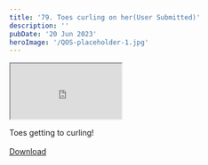 ```yaml
---
title: '79. Toes curling on her(User Submitted)'
description: ''
pubDate: '20 Jun 2023'
heroImage: '/QOS-placeholder-1.jpg'
---
```

<iframe src="https://drive.google.com/file/d/1vXbwV5G6QbsP6U08uk5vWAVYKFm-GwSL/preview" width="200" height="100" allow="autoplay" allowfullscreen="allowfullscreen"></iframe>

Toes getting to curling!
<br>
<br>
<a class="read_more" href="https://drive.google.com/file/d/1vXbwV5G6QbsP6U08uk5vWAVYKFm-GwSL/view?usp=sharing">Download</a>